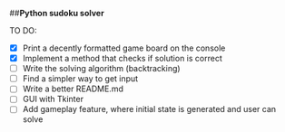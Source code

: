 ##**Python sudoku solver**

TO DO:

- [x] Print a decently formatted game board on the console
- [x] Implement a method that checks if solution is correct 
- [ ] Write the solving algorithm (backtracking)
- [ ] Find a simpler way to get input
- [ ] Write a better README.md 
- [ ] GUI with Tkinter
- [ ] Add gameplay feature, where initial state is generated and user can solve